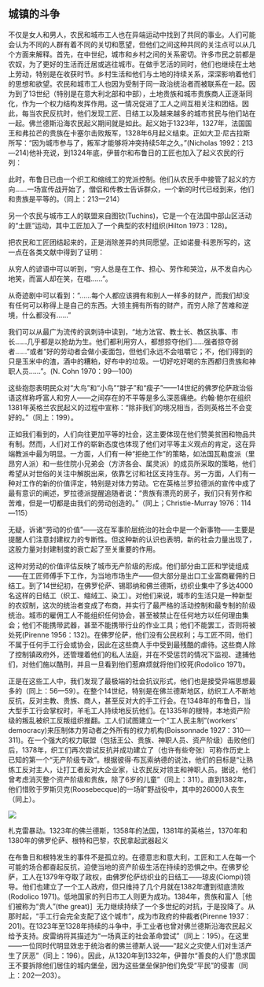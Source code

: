  

## 城镇的斗争

不仅是女人和男人，农民和城市工人也在异端运动中找到了共同的事业。人们可能会认为不同的人群有着不同的关切和愿望，但他们之间这种共同的关注点可以从几个方面来解释。首先，在中世纪，城市和乡村之间的关系密切。许多市民之前都是农奴，为了更好的生活而迁居或逃往城市。在做手艺活的同时，他们也继续在土地上劳动，特别是在收获时节。乡村生活和他们与土地的持续关系，深深影响着他们的思想和欲望。农民和城市工人也因为受制于同一政治统治者而被联系在一起。因为到了13世纪（特别是在意大利北部和中部），土地贵族和城市贵族商人正逐渐同化，作为一个权力结构发挥作用。这一情况促进了工人之间互相关注和团结。因此，每当农民反抗时，他们发现工匠、日结工以及越来越多的城市贫民与他们站在一起。佛兰德斯沿海农民起义期间就是如此。起义始于1323年，1327年，法国国王和弗拉芒的贵族在卡塞尔击败叛军，1328年6月起义结束。正如大卫·尼古拉斯所写：“因为城市参与了，叛军才能够将冲突持续5年之久。”(Nicholas 1992：213—214)他补充说，到1324年底，伊普尔和布鲁日的工匠也加入了起义农民的行列：

此时，布鲁日已由一个织工和缩绒工的党派控制。他们从农民手中接管了起义的方向……一场宣传战开始了，僧侣和传教士告诉群众，一个新的时代已经到来，他们和贵族是平等的。（同上：213—214）

另一个农民与城市工人的联盟来自图钦(Tuchins)，它是一个在法国中部山区活动的“土匪”运动，其中工匠加入了一个典型的农村组织(Hilton 1973：128)。

把农民和工匠团结起来的，正是消除差异的共同愿望。正如诺曼·科恩所写的，这一点在各类文献中得到了证明：

从穷人的谚语中可以听到，“穷人总是在工作、担心、劳作和哭泣，从不发自内心地笑，而富人却在笑，在唱……”。

从奇迹剧中可以看到：“……每个人都应该拥有和别人一样多的财产，而我们却没有任何可以称得上是自己的东西。大领主拥有所有的财产，而穷人除了苦难和逆境，什么都没有……”

我们可以从最广为流传的讽刺诗中读到，“地方法官、教士长、教区执事、市长……几乎都是以抢劫为生。他们都利用穷人，都想掠夺他们……强者掠夺弱者……”或者“好的劳动者会做小麦面包，但他们永远不会咀嚼它；不，他们得到的只是玉米中的渣，酒中的糟粕，好布中的垃圾。一切好吃好喝的东西都归贵族和神职人员……”。(N. Cohn 1970：99—100)

这些抱怨表明民众对“大鸟”和“小鸟”“胖子”和“瘦子”——14世纪的佛罗伦萨政治俗语这样称呼富人和穷人——之间存在的不平等是多么深恶痛绝。约翰·鲍尔在组织1381年英格兰农民起义的过程中宣称：“除非我们的境况相当，否则英格兰不会变好的。”（同上：199）。

正如我们看到的，人们向往更加平等的社会，这主要体现在他们赞美贫困和物品共有制。然而，人们对工作的崭新态度也体现了他们对平等主义观点的肯定，这在异端教派中最为明显。一方面，人们有一种“拒绝工作”的策略，如法国瓦勒度派（里昂穷人派）和一些住院小兄弟会（方济各会、属灵派）的成员所采取的策略，他们希望从对世俗的关注中解脱出来，依靠乞讨和社区支持生存。另一方面，人们有一种对工作的新的价值评定，特别是对体力劳动。它在英格兰罗拉德派的宣传中成了最有意识的阐述，罗拉德派提醒追随者说：“贵族有漂亮的房子，我们只有劳作和苦难，但是一切都是由我们的劳动创造的。”（同上；Christie-Murray 1976：114—115）

无疑，诉诸“劳动的价值”——这在军事阶层统治的社会中是一个新事物——主要是提醒人们注意封建权力的专断性。但这种新的认识也表明，新的社会力量出现了，这股力量对封建制度的衰亡起了至关重要的作用。

这种对劳动的价值评估反映了城市无产阶级的形成。他们部分由工匠和学徒组成——在工匠师傅手下工作，为当地市场生产——但大部分是出口工业富商雇佣的日结工。到了14世纪初，在佛罗伦萨、锡耶纳和佛兰德斯，纺织业集中了多达4000名这样的日结工（织工、缩绒工、染工）。对他们来说，城市的生活只是一种新型的农奴制，这次的统治者变成了布商，并实行了最严格的活动控制和最专制的阶级统治。城市的雇佣工人不能组织任何协会，甚至被禁止在任何地方以任何理由集会；他们不能携带武器，甚至不能携带行业的作业工具；他们不能罢工，否则将被处死(Pirenne 1956：132)。在佛罗伦萨，他们没有公民权利；与工匠不同，他们不属于任何手工行会或协会，因此在这些商人手中受到最残酷的虐待。这些商人除了控制镇政府外，还管理着他们的私人法庭，并在不受惩罚的情况下监视、逮捕他们，对他们施以酷刑，并且一旦看到他们惹麻烦就将他们绞死(Rodolico 1971)。

正是在这些工人中，我们发现了最极端的社会抗议形式，他们也是接受异端思想最多的（同上：56—59）。在整个14世纪，特别是在佛兰德斯地区，纺织工人不断地反抗，反对主教、贵族、商人，甚至反对大的手工行会。在1348年的布鲁日，当大型手工行会掌权时，羊毛工人持续地反抗他们。在1335年的根特，本地资产阶级的叛乱被织工反叛组织推翻。工人们试图建立一个“工人民主制”(workers’ democracy)来压制体力劳动者之外所有的权力机构(Boissonnade 1927：310—311)。在一个强大的权力联盟（包括王公、贵族、神职人员、资产阶级）击败他们后，1378年，织工们再次尝试反抗并成功建立了（也许有些夸张）可称作历史上已知的第一个“无产阶级专政”。根据彼得·布瓦索纳德的说法，他们的目标是“让熟练工反对主人，让打工者反对大企业家，让农民反对领主和神职人员。据说，他们曾考虑消灭整个资产阶级和贵族，除了6岁的儿童”（同上：311）。直到1382年，他们惜败于罗斯贝克(Roosebecque)的一场旷野战役中，其中的26000人丧生（同上）。

![](epub/凯列班与女巫%20妇女、身体与原始积累%20([意]西尔维娅·费代里奇)%20(Z-Library)/images/8d0b71be78d21fcd15daaad8296daaac.jpeg)

札克雷暴动。1323年的佛兰德斯，1358年的法国，1381年的英格兰，1370年和1380年的佛罗伦萨、根特和巴黎，农民拿起武器起义

在布鲁日和根特发生的事件不是孤立的。在德意志和意大利，工匠和工人在每一个可能的场合都奋起反抗，迫使当地的资产阶级生活在持续的恐惧之中。在佛罗伦萨，工人在1379年夺取了政权，由佛罗伦萨纺织业的日结工——琼皮(Ciompi)领导。![琼皮是那些清洗、梳理羊毛和给羊毛涂油以便后续加工的人。他们被认为是非技术工人，社会地位最低。“琼皮的”是一个贬义词，意思是脏兮兮、衣冠不整，可能因为琼皮半裸着身子工作，身上总是油腻腻的，沾满了染料。他们的起义始于1382年7月，起因是他们中一个叫西蒙奇诺的人被逮捕并遭受酷刑。显然，在酷刑之下，他被迫透露了琼皮曾举行过一次秘密会议：在会议期间，他们互相亲吻对方的嘴，承诺要保护对方免受雇主的虐待。得知西蒙奇诺被捕的消息后，工人纷纷赶到羊毛业的行会大厅(Palazzo dell’ Arte)，要求释放他们的同志。然后在确保他获释后，他们占领了行会大厅，在维琪奥桥上设置了巡逻队，并在行会大厅的窗户上挂上了“小行会”(arti minori)的徽章。他们还占领了市政厅，声称在那里发现了一个装满绞索的房间，他们认为这些绞索是为他们准备的。琼皮似乎控制了局势，他们提交了一份请愿书，要求他们成为政府的一部分，不再因无法归还欠债而被砍手，要求富人缴纳更多的税款，并要求用金钱罚款代替体罚。在8月的第1周，他们组建了1支民兵队伍，并成立了3个新的行会，同时为选举做了准备。在这次选举中，琼皮的成员将首次参加选举。然而，他们的新政权只持续了不到1个月，因为羊毛大亨对他们进行封锁，使他们陷入饥饿。在他们失败后，许多人被逮捕、吊死和斩首；更多的人不得不离开城市，这标志着佛罗伦萨羊毛业开始衰落（Rodolico 1971：书中各处）。](data:image/gif;base64,iVBORw0KGgoAAAANSUhEUgAAAAEAAAABCAYAAAAfFcSJAAAADUlEQVQImWNgYGBgAAAABQABh6FO1AAAAABJRU5ErkJggg==)他们也建立了一个工人政府，但只维持了几个月就在1382年遭到彻底溃败(Rodolico 1971)。低地国家![包括荷兰、比利时、卢森堡。](data:image/gif;base64,iVBORw0KGgoAAAANSUhEUgAAAAEAAAABCAYAAAAfFcSJAAAADUlEQVQImWNgYGBgAAAABQABh6FO1AAAAABJRU5ErkJggg==)的列日市工人则更为成功。1384年，贵族和富人［他们被称为“贵人”(the great)］无力继续持续了一个多世纪的对抗，于是投降了。从那时起，“手工行会完全支配了这个城市”，成为市政府的仲裁者(Pirenne 1937：201)。在1323年至1328年持续的斗争中，手工业者也曾对佛兰德斯沿海农民起义给予支持。皮雷纳将其描述为“一场真正的社会革命尝试”（同上：195）。在这里——一位同时代明显效忠于统治者的佛兰德斯人说——“起义之灾使人们对生活产生了厌恶”（同上：196）。因此，从1320年到1332年，伊普尔“善良的人们”恳求国王不要拆除他们居住的城内堡垒，因为这些堡垒保护他们免受“平民”的侵害（同上：202—203）。